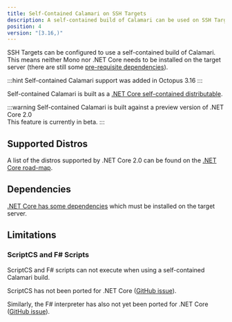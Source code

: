 ```yaml
---
title: Self-Contained Calamari on SSH Targets 
description: A self-contained build of Calamari can be used on SSH Targets. This means Mono does not need to be installed.  
position: 4
version: "[3.16,)"
---
```


SSH Targets can be configured to use a self-contained build of Calamari. This means neither Mono nor .NET Core needs to be installed on the target server (there are still some [pre-requisite dependencies](#dependencies)).

:::hint
Self-contained Calamari support was added in Octopus 3.16
:::

Self-contained Calamari is built as a [.NET Core self-contained distributable](https://docs.microsoft.com/en-us/dotnet/core/deploying/#self-contained-deployments-scd). 

:::warning
Self-contained Calamari is built against a preview version of .NET Core 2.0  
This feature is currently in beta. 
:::

## Supported Distros

A list of the distros supported by .NET Core 2.0 can be found on the [.NET Core road-map](https://github.com/dotnet/core/blob/master/roadmap.md#net-core-20---supported-os-versions).    

## Dependencies 

[.NET Core has some dependencies](https://github.com/dotnet/core/blob/master/Documentation/prereqs.md) which must be installed on the target server.

## Limitations

### ScriptCS and F# Scripts

ScriptCS and F# scripts can not execute when using a self-contained Calamari build. 

ScriptCS has not been ported for .NET Core ([GitHub issue](https://github.com/scriptcs/scriptcs/issues/1183)). 

 Similarly, the F# interpreter has also not yet been ported for .NET Core ([GitHub issue](https://github.com/Microsoft/visualfsharp/issues/2407)).